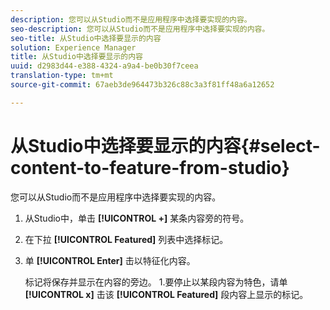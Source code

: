 ```yaml
---
description: 您可以从Studio而不是应用程序中选择要实现的内容。
seo-description: 您可以从Studio而不是应用程序中选择要实现的内容。
seo-title: 从Studio中选择要显示的内容
solution: Experience Manager
title: 从Studio中选择要显示的内容
uuid: d2983d44-e388-4324-a9a4-be0b30f7ceea
translation-type: tm+mt
source-git-commit: 67aeb3de964473b326c88c3a3f81ff48a6a12652

---
```



# 从Studio中选择要显示的内容{#select-content-to-feature-from-studio}

您可以从Studio而不是应用程序中选择要实现的内容。

1. 从Studio中，单击 **[!UICONTROL +]** 某条内容旁的符号。
1. 在下拉 **[!UICONTROL Featured]** 列表中选择标记。
1. 单 **[!UICONTROL Enter]** 击以特征化内容。

   标记将保存并显示在内容的旁边。 1.要停止以某段内容为特色，请单 **[!UICONTROL x]** 击该 **[!UICONTROL Featured]** 段内容上显示的标记。

